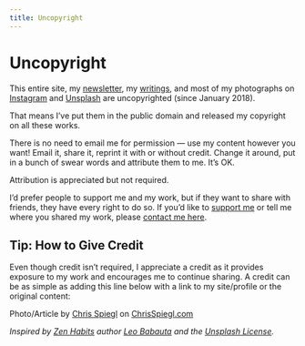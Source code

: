 ```yaml
---
title: Uncopyright
---
```


# Uncopyright

This entire site, my [newsletter](/newsletter), my [writings](/blog), and most of my photographs on [Instagram](/instagram) and [Unsplash](https://unsplash.com/@chrisspiegl) are uncopyrighted (since January 2018).

That means I’ve put them in the public domain and released my copyright on all these works.

There is no need to email me for permission — use my content however you want! Email it, share it, reprint it with or without credit. Change it around, put in a bunch of swear words and attribute them to me. It’s OK.

Attribution is appreciated but not required.

I’d prefer people to support me and my work, but if they want to share with friends, they have every right to do so. If you’d like to [support me](/support) or tell me where you shared my work, please [contact me here](/).

## Tip: How to Give Credit

Even though credit isn’t required, I appreciate a credit as it provides exposure to my work and encourages me to continue sharing. A credit can be as simple as adding this line below with a link to my site/profile or the original content:

Photo/Article by [Chris Spiegl](https://ChrisSpiegl.com/) on [ChrisSpiegl.com](https://ChrisSpiegl.com/)

*Inspired by [Zen Habits](https://zenhabits.net/uncopyright/) author [Leo Babauta](http://leobabauta.com/) and the [Unsplash License](https://unsplash.com/license).*

